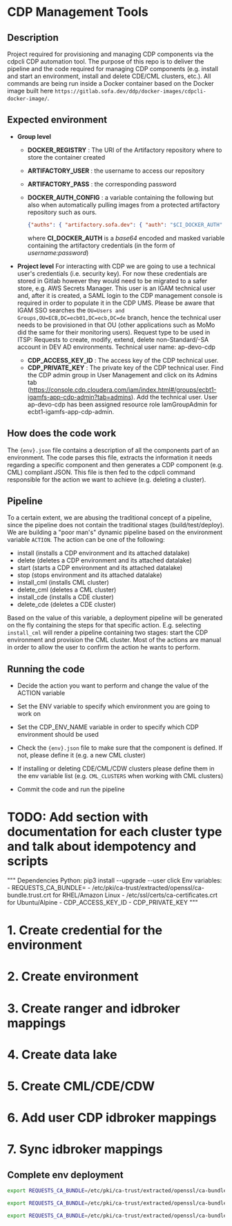# CDP Management Tools

## Description

Project required for provisioning and managing CDP components via the cdpcli CDP automation tool. The purpose of this repo is to deliver the pipeline and the code required for managing CDP components (e.g. install and start an environment, install and delete CDE/CML clusters, etc.).
All commands are being run inside a Docker container based on the Docker image built here `https://gitlab.sofa.dev/ddp/docker-images/cdpcli-docker-image/`.

## Expected environment

* **Group level**
  * **DOCKER_REGISTRY** : The URI of the Artifactory repository where to store the container created
  * **ARTIFACTORY_USER** : the username to access our repository
  * **ARTIFACTORY_PASS** : the corresponding password
  * **DOCKER_AUTH_CONFIG** : a variable containing the following but also when automatically pulling images from a protected artifactory repository such as ours.

    ```json
    {"auths": { "artifactory.sofa.dev": { "auth": "$CI_DOCKER_AUTH" }}}
    ```  

    where **CI_DOCKER_AUTH** is a *base64* encoded and masked variable containing the artifactory credentials (in the form of *username:password*)

* **Project level**
  For interacting with CDP we are going to use a technical user's credentials (i.e. security key). For now these credentials are stored in Gitlab however they would need to be migrated to a safer store, e.g. AWS Secrets Manager. This user is an IGAM technical user and, after it is created, a SAML login to the CDP management console is required in order to populate it in the CDP UMS. Please be aware that IGAM SSO searches the `OU=Users and Groups,OU=ECB,DC=ecb01,DC=ecb,DC=de` branch, hence the technical user needs to be provisioned in that OU (other applications such as MoMo did the same for their monitoring users).
  Request type to be used in ITSP: Requests to create, modify, extend, delete non-Standard/-SA account in DEV AD environments.
  Technical user name: ap-devo-cdp

  * **CDP_ACCESS_KEY_ID** : The access key of the CDP technical user.
  * **CDP_PRIVATE_KEY** : The private key of the CDP technical user.
Find the CDP admin group in User Management and click on its Admins tab (https://console.cdp.cloudera.com/iam/index.html#/groups/ecbt1-igamfs-app-cdp-admin?tab=admins). Add the technical user.
User ap-devo-cdp has been assigned resource role IamGroupAdmin for ecbt1-igamfs-app-cdp-admin.
## How does the code work

The `{env}.json` file contains a description of all the components part of an environment. The code parses this file, extracts the information it needs regarding a specific component and then generates a CDP component (e.g. CML) compliant JSON. This file is then fed to the cdpcli command responsible for the action we want to achieve (e.g. deleting a cluster).

## Pipeline

To a certain extent, we are abusing the traditional concept of a pipeline, since the pipeline does not contain the traditional stages (build/test/deploy). We are building a "poor man's" dynamic pipeline based on the environment variable `ACTION`. The action can be one of the following:

* install (installs a CDP environment and its attached datalake)
* delete (deletes a CDP environment and its attached datalake)
* start (starts a CDP environment and its attached datalake)
* stop (stops environment and its attached datalake)
* install_cml (installs CML cluster)
* delete_cml (deletes a CML cluster)
* install_cde (installs a CDE cluster)
* delete_cde (deletes a CDE cluster)

Based on the value of this variable, a deployment pipeline will be generated on the fly containing the steps for that specific action. E.g. selecting `install_cml` will render a pipeline containing two stages: start the CDP environment and provision the CML cluster.
Most of the actions are manual in order to allow the user to confirm the action he wants to perform. 

## Running the code

* Decide the action you want to perform and change the value of the ACTION variable

* Set the ENV variable to specify which environment you are going to work on

* Set the CDP_ENV_NAME variable in order to specify which CDP environment should be used

* Check the `{env}.json` file to make sure that the component is defined. If not, please define it (e.g. a new CML cluster)

* If installing or deleting CDE/CML/CDW clusters please define them in the env variable list (e.g. `CML_CLUSTERS` when working with CML clusters)

* Commit the code and run the pipeline

# TODO: Add section with documentation for each cluster type and talk about idempotency and scripts


""" Dependencies
Python: pip3 install --upgrade --user click
Env variables: 
    - REQUESTS_CA_BUNDLE=
        - /etc/pki/ca-trust/extracted/openssl/ca-bundle.trust.crt for RHEL/Amazon Linux
        - /etc/ssl/certs/ca-certificates.crt for Ubuntu/Alpine
    - CDP_ACCESS_KEY_ID
    - CDP_PRIVATE_KEY
"""

# 1. Create credential for the environment
# 2. Create environment
# 3. Create ranger and idbroker mappings
# 4. Create data lake
# 5. Create CML/CDE/CDW
# 6. Add user CDP idbroker mappings
# 7. Sync idbroker mappings


## Complete env deployment

```bash 
export REQUESTS_CA_BUNDLE=/etc/pki/ca-trust/extracted/openssl/ca-bundle.trust.crt && git pull && python3 scripts/cred_mgmt.py --no-dryrun --action create-cred --env lab --cdp-env-name devo-lab01 --json-skel cred_create.json

export REQUESTS_CA_BUNDLE=/etc/pki/ca-trust/extracted/openssl/ca-bundle.trust.crt && git pull && python3 scripts/cdl_mgmt.py --no-dryrun --action install-cdl --env lab --cdp-env-name devo-lab01 --json-skel create_dlake.json

export REQUESTS_CA_BUNDLE=/etc/pki/ca-trust/extracted/openssl/ca-bundle.trust.crt && git pull && python3 scripts/env_mgmt.py --no-dryrun --env lab --cdp-env-name devo-lab01 --action install-env --json-skel create_env.json


```
